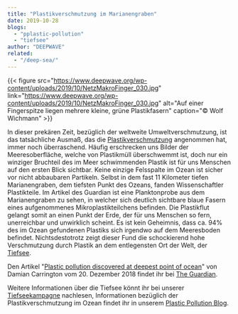 ```yaml
---
title: "Plastikverschmutzung im Marianengraben"
date: 2019-10-28
blogs: 
  - "pplastic-pollution"
  - "tiefsee"
author: "DEEPWAVE"
related: 
  - "/deep-sea/"
---
```


{{< figure src="https://www.deepwave.org/wp-content/uploads/2019/10/NetzMakroFinger_030.jpg" link="https://www.deepwave.org/wp-content/uploads/2019/10/NetzMakroFinger_030.jpg" alt="Auf einer Fingerspitze liegen mehrere kleine, grüne Plastikfasern" caption="© Wolf Wichmann" >}}

In dieser prekären Zeit, bezüglich der weltweite Umweltverschmutzung, ist das tatsächliche Ausmaß, das die [Plastikverschmutzung](https://www.deepwave.org/die-ozeane/verschmutzung/) angenommen hat, immer noch überraschend. Häufig erschrecken uns Bilder der Meeresoberfläche, welche von Plastikmüll überschwemmt ist, doch nur ein winziger Bruchteil des im Meer schwimmenden Plastik ist für uns Menschen auf den ersten Blick sichtbar. Keine einzige Felsspalte im Ozean ist sicher vor nicht abbaubaren Partikeln. Selbst in dem fast 11 Kilometer tiefen Marianengraben, dem tiefsten Punkt des Ozeans, fanden Wissenschaftler Plastikteile. Im Artikel des Guardian ist eine Planktonprobe aus dem Marianengraben zu sehen, in welcher sich deutlich sichtbare blaue Fasern eines aufgenommenes Mikroplastikteilchens befinden. Die Plastikflut gelangt somit an einen Punkt der Erde, der für uns Menschen so fern, unerreichbar und unwirklich scheint. Es ist kein Geheimnis, dass ca. 94% des im Ozean gefundenen Plastiks sich irgendwo auf dem Meeresboden befindet. Nichtsdestotrotz zeigt dieser Fund die schockierend hohe Verschmutzung durch Plastik an dem entlegensten Ort der Welt, der [Tiefsee](https://www.deepwave.org/die-ozeane/die-tiefsee/).

Den Artikel "[Plastic pollution discovered at deepest point of ocean](https://www.theguardian.com/environment/2018/dec/20/plastic-pollution-mariana-trench-deepest-point-ocean)" von Damian Carrington vom 20. Dezember 2018 findet ihr bei [The Guardian](https://www.theguardian.com/international).

Weitere Informationen über die Tiefsee könnt ihr bei unserer [Tiefseekampagne](https://www.deepwave.org/deep-sea/) nachlesen, Informationen bezüglich der Plastikverschmutzung im Ozean findet ihr in unserem [Plastic Pollution Blog](https://www.deepwave.org/bluestraw-kampagne/plastic-pollution-blog/).
